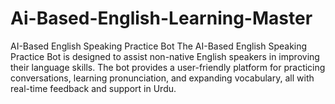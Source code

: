 # Ai-Based-English-Learning-Master
AI-Based English Speaking Practice Bot The AI-Based English Speaking Practice Bot is designed to assist non-native English speakers in improving their language skills. The bot provides a user-friendly platform for practicing conversations, learning pronunciation, and expanding vocabulary, all with real-time feedback and support in Urdu.
